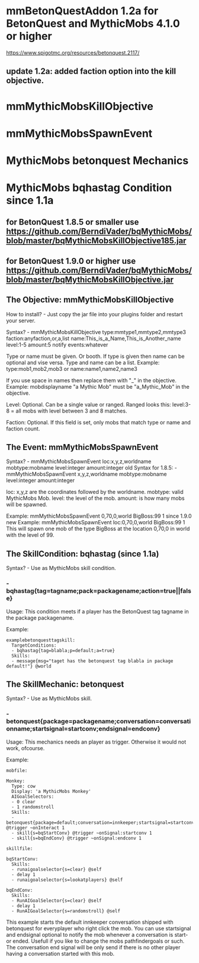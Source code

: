# mmBetonQuestAddon 1.2a for BetonQuest and MythicMobs 4.1.0 or higher
https://www.spigotmc.org/resources/betonquest.2117/

## update 1.2a: added faction option into the kill objective.

# mmMythicMobsKillObjective
# mmMythicMobsSpawnEvent
# MythicMobs betonquest Mechanics
# MythicMobs bqhastag Condition since 1.1a

## for BetonQuest 1.8.5 or smaller use https://github.com/BerndiVader/bqMythicMobs/blob/master/bqMythicMobsKillObjective185.jar
## for BetonQuest 1.9.0 or higher use https://github.com/BerndiVader/bqMythicMobs/blob/master/bqMythicMobsKillObjective.jar


## The Objective: mmMythicMobsKillObjective

How to install? - Just copy the jar file into your plugins folder and restart your server.

Syntax? - mmMythicMobsKillObjective type:mmtype1,mmtype2,mmtype3 faction:anyfaction,or,a,list name:This_is_a_Name,This_is_Another_name level:1-5 amount:5 notify events:whatever

Type or name must be given. Or booth. If type is given then name can be optional and vise versa. Type and name can be a list. Example: type:mob1,mob2,mob3 or name:name1,name2,name3

If you use space in names then replace them with "_" in the objective. Example: mobdisplayname "a Mythic Mob" must be "a_Mythic_Mob" in the objective.

Level: Optional. Can be a single value or ranged. Ranged looks this: level:3-8 = all mobs with level between 3 and 8 matches.

Faction: Optional. If this field is set, only mobs that match type or name and faction count.


## The Event: mmMythicMobsSpawnEvent

Syntax? - mmMythicMobsSpawnEvent loc:x,y,z,worldname mobtype:mobname level:integer amount:integer
old Syntax for 1.8.5: - mmMythicMobsSpawnEvent x,y,z,worldname mobtype:mobname level:integer amount:integer


loc: x,y,z are the coordinates followed by the worldname. 
mobtype: valid MythicMobs Mob.
level: the level of the mob. 
amount: is how many mobs will be spawned.

Example: mmMythicMobsSpawnEvent 0,70,0,world BigBoss:99 1
since 1.9.0 new Example: mmMythicMobsSpawnEvent loc:0,70,0,world BigBoss:99 1
This will spawn one mob of the type BigBoss at the location 0,70,0 in world with the level of 99.



## The SkillCondition: bqhastag (since 1.1a)

Syntax? - Use as MythicMobs skill condition.

### - bqhastag{tag=tagname;pack=packagename;action=true||false}

Usage: This condition meets if a player has the BetonQuest tag tagname in the package packagename.

Example:
```
examplebetonquesttagskill:
  TargetConditions:
  - bqhastag{tag=blabla;p=default;a=true}
  Skills:
  - message{msg="taget has the betonquest tag blabla in package default!"} @world
```



## The SkillMechanic: betonquest

Syntax? - Use as MythicMobs skill. 

### - betonquest{package=packagename;conversation=conversationname;startsignal=startconv;endsignal=endconv}

Usage: This mechanics needs an player as trigger. Otherwise it would not work, ofcourse.

Example:
```
mobfile:

Monkey:
  Type: cow
  Display: 'a MythicMobs Monkey'
  AIGoalSelectors:
  - 0 clear
  - 1 randomstroll
  Skills:
  - betonquest{package=default;conversation=innkeeper;startsignal=startconv;endsignal=endconv} @trigger ~onInteract 1
  - skill{s=bqStartConv} @trigger ~onSignal:startconv 1
  - skill{s=bqEndConv} @trigger ~onSignal:endconv 1

skillfile:

bqStartConv:
  Skills:
  - runaigoalselector{s=clear} @self
  - delay 1
  - runaigoalselector{s=lookatplayers} @self
  
bqEndConv:
  Skills:
  - RunAIGoalSelector{s=clear} @self
  - delay 1
  - RunAIGoalSelector{s=randomstroll} @self
```

This example starts the default innkeeper conversation shipped with betonquest for everyplayer who right click the mob. You can use startsignal and endsignal optional to notify the mob whenever a conversation is start- or ended. Usefull if you like to change the mobs pathfindergoals or such. The conversation end signal will be only send if there is no other player having a conversation started with this mob.
